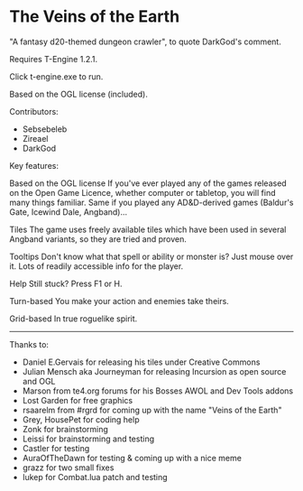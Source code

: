 The Veins of the Earth
=========

"A fantasy d20-themed dungeon crawler", to quote DarkGod's comment.

Requires T-Engine 1.2.1.

Click t-engine.exe to run.

Based on the OGL license (included).

Contributors:

- Sebsebeleb
- Zireael
- DarkGod

Key features:

Based on the OGL license
If you've ever played any of the games released on the Open Game Licence, whether computer or tabletop, you will find many things familiar. Same if you played any AD&D-derived games (Baldur's Gate, Icewind Dale, Angband)...

Tiles
The game uses freely available tiles which have been used in several Angband variants, so they are tried and proven.

Tooltips
Don't know what that spell or ability or monster is? Just mouse over it. Lots of readily accessible info for the player.

Help
Still stuck? Press F1 or H.

Turn-based
You make your action and enemies take theirs.

Grid-based
In true roguelike spirit.





***
Thanks to:

- Daniel E.Gervais for releasing his tiles under Creative Commons
- Julian Mensch aka Journeyman for releasing Incursion as open source and OGL
- Marson from te4.org forums for his Bosses AWOL and Dev Tools addons
- Lost Garden for free graphics
- rsaarelm from #rgrd for coming up with the name "Veins of the Earth"
- Grey, HousePet for coding help
- Zonk for brainstorming
- Leissi for brainstorming and testing
- Castler for testing
- AuraOfTheDawn for testing & coming up with a nice meme
- grazz for two small fixes
- lukep for Combat.lua patch and testing


